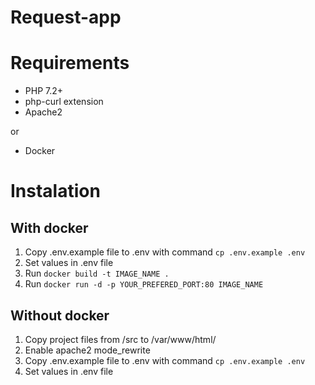 # Request-app

# Requirements

- PHP 7.2+
- php-curl extension
- Apache2

or 

- Docker

# Instalation

## With docker

1. Copy .env.example file to .env with command `cp .env.example .env`
2. Set values in .env file
3. Run `docker build -t IMAGE_NAME .`
3. Run `docker run -d -p YOUR_PREFERED_PORT:80 IMAGE_NAME`

## Without docker 

1. Copy project files from /src to /var/www/html/
2. Enable apache2 mode_rewrite 
3. Copy .env.example file to .env with command `cp .env.example .env`
4. Set values in .env file